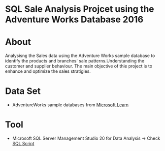 # SQL Sale Analysis Projcet using the Adventure Works Database 2016

# About 
  Analysisng the Sales data using the Adventure Works sample database to identify the products and branches' sale patterns.Understanding the customer and supplier behaviour. The main objective of thie project is to enhance and optimize the sales stratigies.  
# Data Set

- AdventureWorks sample databases from [Microsoft Learn](https://learn.microsoft.com/en-us/sql/samples/adventureworks-install-configure?view=sql-server-ver17&tabs=ssms) 

# Tool

- Microsoft SQL Server Management Studio 20 for Data Analysis -> Check [SQL Script](https://github.com/THETPAING10/Sales-Analysis/blob/main/Sales%20Analysis.sql)

